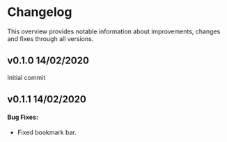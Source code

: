 # Changelog

This overview provides notable information about improvements, changes and fixes through all versions.

## v0.1.0 14/02/2020

Initial commit

## v0.1.1 14/02/2020

#### Bug Fixes:

- Fixed bookmark bar.